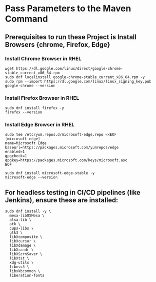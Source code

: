 # Pass Parameters to the Maven Command

## Prerequisites to run these Project is Install Browsers {chrome, Firefox, Edge}

### Install Chrome Browser in RHEL
```
wget https://dl.google.com/linux/direct/google-chrome-stable_current_x86_64.rpm
sudo dnf localinstall google-chrome-stable_current_x86_64.rpm -y
sudo rpm --import https://dl.google.com/linux/linux_signing_key.pub
google-chrome --version
```
### Install Firefox Browser in RHEL
```
sudo dnf install firefox -y
firefox --version
```

### Install Edge Browser in RHEL
```
sudo tee /etc/yum.repos.d/microsoft-edge.repo <<EOF
[microsoft-edge]
name=Microsoft Edge
baseurl=https://packages.microsoft.com/yumrepos/edge
enabled=1
gpgcheck=1
gpgkey=https://packages.microsoft.com/keys/microsoft.asc
EOF

sudo dnf install microsoft-edge-stable -y
microsoft-edge --version
```
## For headless testing in CI/CD pipelines (like Jenkins), ensure these are installed:
```
sudo dnf install -y \
  mesa-libOSMesa \
  alsa-lib \
  atk \
  cups-libs \
  gtk3 \
  libXcomposite \
  libXcursor \
  libXdamage \
  libXrandr \
  libXScrnSaver \
  libXtst \
  xdg-utils \
  libnss3 \
  libxkbcommon \
  liberation-fonts
```


